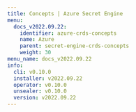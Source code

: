 ```yaml
---
title: Concepts | Azure Secret Engine
menu:
  docs_v2022.09.22:
    identifier: azure-crds-concepts
    name: Azure
    parent: secret-engine-crds-concepts
    weight: 30
menu_name: docs_v2022.09.22
info:
  cli: v0.10.0
  installer: v2022.09.22
  operator: v0.10.0
  unsealer: v0.10.0
  version: v2022.09.22
---
```


